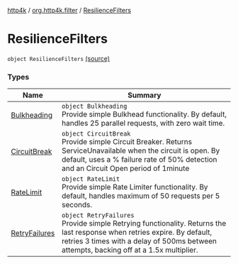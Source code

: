 [http4k](../../index.md) / [org.http4k.filter](../index.md) / [ResilienceFilters](./index.md)

# ResilienceFilters

`object ResilienceFilters` [(source)](https://github.com/http4k/http4k/blob/master/http4k-resilience4j/src/main/kotlin/org/http4k/filter/ResilienceFilters.kt#L16)

### Types

| Name | Summary |
|---|---|
| [Bulkheading](-bulkheading/index.md) | `object Bulkheading`<br>Provide simple Bulkhead functionality. By default, handles 25 parallel requests, with zero wait time. |
| [CircuitBreak](-circuit-break/index.md) | `object CircuitBreak`<br>Provide simple Circuit Breaker. Returns ServiceUnavailable when the circuit is open. By default, uses a % failure rate of 50% detection and an Circuit Open period of 1minute |
| [RateLimit](-rate-limit/index.md) | `object RateLimit`<br>Provide simple Rate Limiter functionality. By default, handles maximum of 50 requests per 5 seconds. |
| [RetryFailures](-retry-failures/index.md) | `object RetryFailures`<br>Provide simple Retrying functionality. Returns the last response when retries expire. By default, retries 3 times with a delay of 500ms between attempts, backing off at a 1.5x multiplier. |
